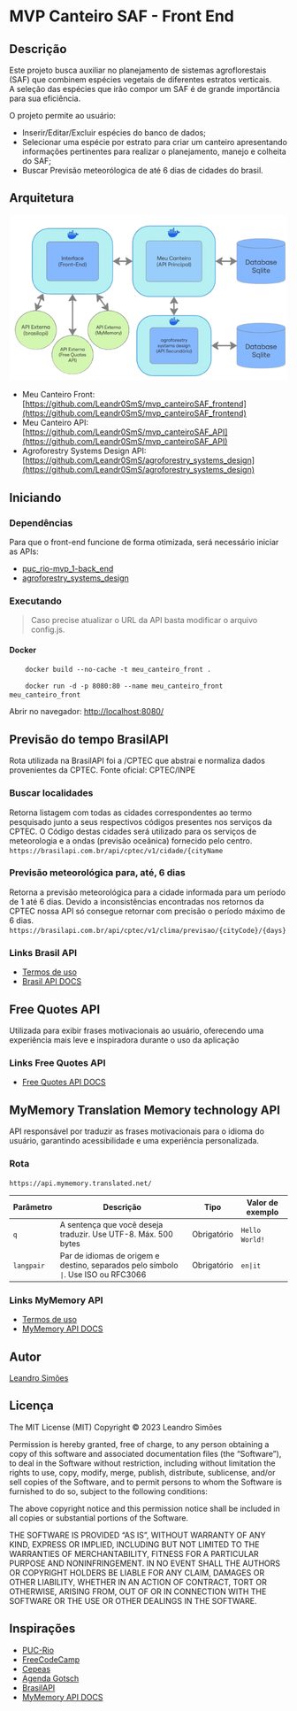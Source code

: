 # MVP Canteiro SAF - Front End

## Descrição

Este projeto busca auxiliar no planejamento de sistemas agroflorestais (SAF) que combinem espécies vegetais de diferentes estratos verticais.  
A seleção das espécies que irão compor um SAF é de grande importância para sua eficiência.

O projeto permite ao usuário:

- Inserir/Editar/Excluir espécies do banco de dados;
- Selecionar uma espécie por estrato para criar um canteiro apresentando informações pertinentes para realizar o planejamento, manejo e colheita do SAF;
- Buscar Previsão meteorólogica de até 6 dias de cidades do brasil.

## Arquitetura

![Arquitetura Meu Canteiro SAF](./resources/images/Meu_canteiro_Flowchart.png)

- Meu Canteiro Front: [https://github.com/Leandr0SmS/mvp_canteiroSAF_frontend](https://github.com/Leandr0SmS/mvp_canteiroSAF_frontend)
- Meu Canteiro API: [https://github.com/Leandr0SmS/mvp_canteiroSAF_API](https://github.com/Leandr0SmS/mvp_canteiroSAF_API)
- Agroforestry Systems Design API: [https://github.com/Leandr0SmS/agroforestry_systems_design](https://github.com/Leandr0SmS/agroforestry_systems_design)

## Iniciando

### Dependências

Para que o front-end funcione de forma otimizada, será necessário iniciar as APIs:

- [puc_rio-mvp_1-back_end](https://github.com/Leandr0SmS/puc_rio-mvp_1-back_end)
- [agroforestry_systems_design](https://github.com/Leandr0SmS/agroforestry_systems_design)

### Executando

> Caso precise atualizar o URL da API basta modificar o arquivo config.js.

#### Docker

```Docker CLI
    docker build --no-cache -t meu_canteiro_front .
```

```Docker CLI
    docker run -d -p 8080:80 --name meu_canteiro_front meu_canteiro_front
```

Abrir no navegador: [http://localhost:8080/](http://localhost:8080/)

## Previsão do tempo BrasilAPI

Rota utilizada na BrasilAPI foi a /CPTEC que abstrai e normaliza dados provenientes da CPTEC. Fonte oficial: CPTEC/INPE

### Buscar localidades

Retorna listagem com todas as cidades correspondentes ao termo pesquisado junto a seus respectivos códigos presentes nos serviços da CPTEC. O Código destas cidades será utilizado para os serviços de meteorologia e a ondas (previsão oceânica) fornecido pelo centro.
`https://brasilapi.com.br/api/cptec/v1/cidade/{cityName`

### Previsão meteorológica para, até, 6 dias

Retorna a previsão meteorológica para a cidade informada para um período de 1 até 6 dias. Devido a inconsistências encontradas nos retornos da CPTEC nossa API só consegue retornar com precisão o período máximo de 6 dias.
`https://brasilapi.com.br/api/cptec/v1/clima/previsao/{cityCode}/{days}`

### Links Brasil API

- [Termos de uso](https://brasilapi.com.br/#termos-de-uso)
- [Brasil API DOCS](https://brasilapi.com.br/docs)

## Free Quotes API

Utilizada para exibir frases motivacionais ao usuário, oferecendo uma experiência mais leve e inspiradora durante o uso da aplicação

### Links Free Quotes API

- [Free Quotes API DOCS](https://qapi.vercel.app/docs)

## MyMemory Translation Memory technology API

API responsável por traduzir as frases motivacionais para o idioma do usuário, garantindo acessibilidade e uma experiência personalizada.

### Rota

`https://api.mymemory.translated.net/`

| Parâmetro   | Descrição                                                                           | Tipo       | Valor de exemplo |
|-------------|-------------------------------------------------------------------------------------|------------|------------------|
| `q`         | A sentença que você deseja traduzir. Use UTF-8. Máx. 500 bytes                      | Obrigatório| `Hello World!`   |
| `langpair`  | Par de idiomas de origem e destino, separados pelo símbolo `\|`. Use ISO ou RFC3066 | Obrigatório| `en\|it`         |

### Links MyMemory API

- [Termos de uso](https://mymemory.translated.net/terms-and-conditions)
- [MyMemory API DOCS](https://mymemory.translated.net/doc/)

## Autor

[Leandro Simões](https://github.com/Leandr0SmS)

## Licença

The MIT License (MIT)
Copyright © 2023 Leandro Simões

Permission is hereby granted, free of charge, to any person obtaining a copy of this software and associated documentation files (the “Software”), to deal in the Software without restriction, including without limitation the rights to use, copy, modify, merge, publish, distribute, sublicense, and/or sell copies of the Software, and to permit persons to whom the Software is furnished to do so, subject to the following conditions:

The above copyright notice and this permission notice shall be included in all copies or substantial portions of the Software.

THE SOFTWARE IS PROVIDED “AS IS”, WITHOUT WARRANTY OF ANY KIND, EXPRESS OR IMPLIED, INCLUDING BUT NOT LIMITED TO THE WARRANTIES OF MERCHANTABILITY, FITNESS FOR A PARTICULAR PURPOSE AND NONINFRINGEMENT. IN NO EVENT SHALL THE AUTHORS OR COPYRIGHT HOLDERS BE LIABLE FOR ANY CLAIM, DAMAGES OR OTHER LIABILITY, WHETHER IN AN ACTION OF CONTRACT, TORT OR OTHERWISE, ARISING FROM, OUT OF OR IN CONNECTION WITH THE SOFTWARE OR THE USE OR OTHER DEALINGS IN THE SOFTWARE.

## Inspirações

- [PUC-Rio](https://www.puc-rio.br/index.html)
- [FreeCodeCamp](https://www.freecodecamp.org/learn/)
- [Cepeas](https://www.cepeas.org/)
- [Agenda Gotsch](https://agendagotsch.com/)
- [BrasilAPI](https://brasilapi.com.br/docs)
- [MyMemory API DOCS](https://mymemory.translated.net/doc/)
